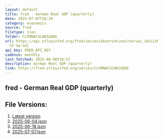 ```yaml
---
layout: default
title: fred - German Real GDP (quarterly)
date: 2025-07-07T16:29
category: economics
source: fred
filetype: json
folder: CLVMNACSCAB1GQDE
url: https://api.stlouisfed.org/fred/series/observations?series_id=CLVMNACSCAB1GQDE&file_type=json&observation_end=[date
  %Y-%m-%d]
api_key: FRED_API_KEY
cadence: monthly
last_fetched: 2025-08-06T16:57
description: German Real GDP (quarterly)
link: https://fred.stlouisfed.org/series/CLVMNACSCAB1GQDE
---
```


## fred - German Real GDP (quarterly)

<div id="data-chart"></div>
<div id="data-table"></div>
<script>
document.addEventListener('DOMContentLoaded', function(){
  ShowChart($('#data-chart'));
  SourceTabler($('#data-table'));
});
</script>

## File Versions:
1. [Latest version](./latest.json)
2. [2025-06-04.json](./2025-06-04.json)
3. [2025-06-18.json](./2025-06-18.json)
4. [2025-07-07.json](./2025-07-07.json)
